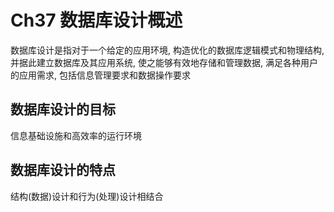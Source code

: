 # Ch37 数据库设计概述
数据库设计是指对于一个给定的应用环境, 构造优化的数据库逻辑模式和物理结构, 并据此建立数据库及其应用系统, 使之能够有效地存储和管理数据, 满足各种用户的应用需求, 包括信息管理要求和数据操作要求

## 数据库设计的目标
信息基础设施和高效率的运行环境

## 数据库设计的特点
结构(数据)设计和行为(处理)设计相结合